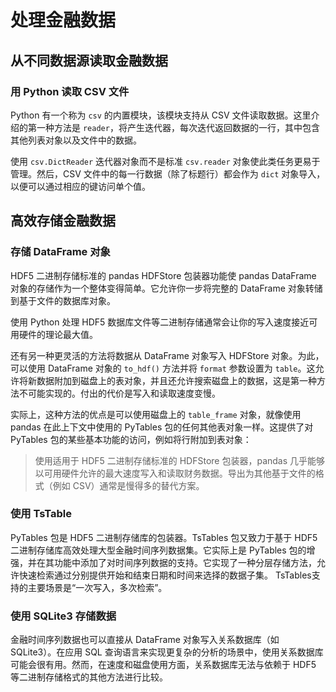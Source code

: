 # 处理金融数据

## 从不同数据源读取金融数据

### 用 Python 读取 CSV 文件

Python 有一个称为 `csv` 的内置模块，该模块支持从 CSV 文件读取数据。这里介绍的第一种方法是 `reader`，将产生迭代器，每次迭代返回数据的一行，其中包含其他列表对象以及文件中的数据。

使用 `csv.DictReader` 迭代器对象而不是标准 `csv.reader` 对象使此类任务更易于管理。然后，CSV 文件中的每一行数据（除了标题行）都会作为 `dict` 对象导入，以便可以通过相应的键访问单个值。

## 高效存储金融数据

### 存储 DataFrame 对象

HDF5 二进制存储标准的 pandas HDFStore 包装器功能使 pandas DataFrame 对象的存储作为一个整体变得简单。它允许你一步将完整的 DataFrame 对象转储到基于文件的数据库对象。

使用 Python 处理 HDF5 数据库文件等二进制存储通常会让你的写入速度接近可用硬件的理论最大值。

还有另一种更灵活的方法将数据从 DataFrame 对象写入 HDFStore 对象。为此，可以使用 DataFrame 对象的 `to_hdf()` 方法并将 `format` 参数设置为 `table`。这允许将新数据附加到磁盘上的表对象，并且还允许搜索磁盘上的数据，这是第一种方法不可能实现的。付出的代价是写入和读取速度变慢。

实际上，这种方法的优点是可以使用磁盘上的 `table_frame` 对象，就像使用 pandas 在此上下文中使用的 PyTables 包的任何其他表对象一样。这提供了对 PyTables 包的某些基本功能的访问，例如将行附加到表对象：

> 使用适用于 HDF5 二进制存储标准的 HDFStore 包装器，pandas 几乎能够以可用硬件允许的最大速度写入和读取财务数据。导出为其他基于文件的格式（例如 CSV）通常是慢得多的替代方案。

### 使用 TsTable

PyTables 包是 HDF5 二进制存储库的包装器。TsTables 包又致力于基于 HDF5 二进制存储库高效处理大型金融时间序列数据集。它实际上是 PyTables 包的增强，并在其功能中添加了对时间序列数据的支持。它实现了一种分层存储方法，允许快速检索通过分别提供开始和结束日期和时间来选择的数据子集。 TsTables支持的主要场景是“一次写入，多次检索”。

### 使用 SQLite3 存储数据

金融时间序列数据也可以直接从 DataFrame 对象写入关系数据库（如 SQLite3）。在应用 SQL 查询语言来实现更复杂的分析的场景中，使用关系数据库可能会很有用。然而，在速度和磁盘使用方面，关系数据库无法与依赖于 HDF5 等二进制存储格式的其他方法进行比较。
